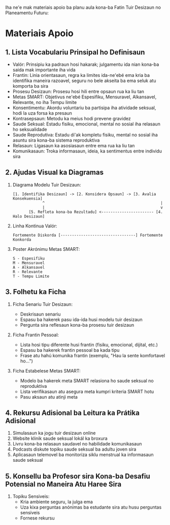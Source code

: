 Iha ne'e mak materiais apoio ba planu aula kona-ba Fatin Tuir Desizaun no Planeamentu Futuru:

# Materiais Apoio

## 1. Lista Vocabulariu Prinsipal ho Definisaun

- Valór: Prinsipiu ka padraun hosi hakarak; julgamentu ida nian kona-ba saida mak importante iha vida
- Frantin: Linia orientasaun, regra ka limites ida-ne'ebé ema kria ba identifika maneira razoavel, seguru no bele akseita ba ema seluk atu komporta ba sira
- Prosesu Desizaun: Prosesu hosi hili entre opsaun rua ka liu tan
- Metas SMART: Objetivus ne'ebé Espesifiku, Mensuravel, Alkansavel, Relevante, no iha Tempu limite
- Konsentimentu: Akordu voluntariu ba partisipa iha atividade seksual, hodi la uza forsa ka presaun
- Kontrasepsaun: Metodu ka meius hodi prevene gravidez
- Saude Seksual: Estadu fisiku, emocional, mental no sosial iha relasaun ho seksualidade
- Saude Reprodutiva: Estadu di'ak kompletu fisiku, mental no sosial iha asuntu sira kona-ba sistema reproduktiva
- Relasaun: Ligasaun ka asosiasaun entre ema rua ka liu tan
- Komunikasaun: Troka informasaun, ideia, ka sentimentus entre individu sira

## 2. Ajudas Visual ka Diagramas

1. Diagrama Modelu Tuir Desizaun:
   ```
   [1. Identifika Desizaun] -> [2. Konsidera Opsaun] -> [3. Avalia Konsekuensia]
                ^                                                   |
                |                                                   v
          [5. Refleta kona-ba Rezultadu] <----------------------- [4. Halo Desizaun]
   ```

2. Linha Kontinua Valór:
   ```
   Fortemente Diskorda [---------------------------------] Fortemente Konkorda
   ```

3. Poster Akrónimu Metas SMART:
   ```
   S - Espesifiku
   M - Mensuravel
   A - Alkansavel
   R - Relevante
   T - Tempu Limite
   ```

## 3. Folhetu ka Ficha

1. Ficha Senariu Tuir Desizaun:
   - Deskrisaun senariu
   - Espasu ba hakerek pasu ida-ida husi modelu tuir desizaun
   - Pergunta sira reflesaun kona-ba prosesu tuir desizaun

2. Ficha Frantin Pessoal:
   - Lista hosi tipu diferente husi frantin (fisiku, emocional, dijital, etc.)
   - Espasu ba hakerek frantin pessoal ba kada tipu
   - Frase atu hahú komunika frantin (exemplu, "Hau la sente komfortavel ho...")

3. Ficha Estabelese Metas SMART:
   - Modelo ba hakerek meta SMART relasiona ho saude seksual no reproduktiva
   - Lista verifikasaun atu asegura meta kumpri kriteria SMART hotu
   - Pasu aksaun atu atinji meta

## 4. Rekursu Adisional ba Leitura ka Prátika Adisional

1. Simulasaun ka jogu tuir desizaun online
2. Website klinik saude seksual lokál ka broxura
3. Livru kona-ba relasaun saudavel no habilidade komunikasaun
4. Podcasts diskute topiku saude seksual ba adultu joven sira
5. Aplicasaun telemovel ba monitoriza siklu menstrual ka informasaun saude seksual

## 5. Konsellu ba Profesor sira Kona-ba Desafiu Potensial no Maneira Atu Haree Sira

1. Topiku Sensiveis:
   - Kria ambiente seguru, la julga ema
   - Uza kixa perguntas anónimas ba estudante sira atu husu perguntas sensiveis
   - Fornese rekursu